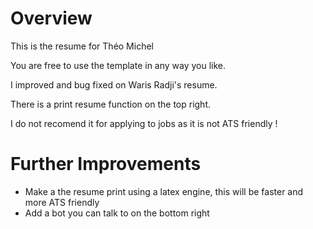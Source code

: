 
# Overview
This is the resume for Théo Michel


You are free to use the template in any way you like.


I improved and bug fixed on Waris Radji's resume.

There is a print resume function on the top right.

I do not recomend it for applying to jobs as it is not ATS friendly !


# Further Improvements

- Make a the resume print using a latex engine, this will be faster and more ATS friendly
- Add a bot you can talk to on the bottom right
